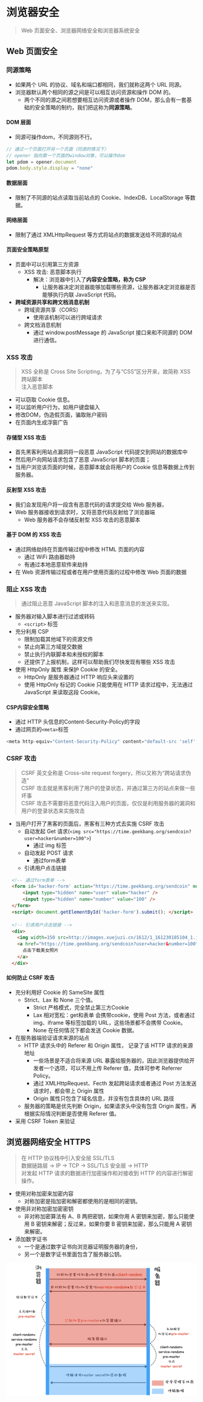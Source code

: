 # 浏览器安全
> Web 页面安全、浏览器网络安全和浏览器系统安全

## Web 页面安全
### 同源策略
- 如果两个 URL 的协议、域名和端口都相同，我们就称这两个 URL 同源。
- 浏览器默认两个相同的源之间是可以相互访问资源和操作 DOM 的。
  - 两个不同的源之间若想要相互访问资源或者操作 DOM，那么会有一套基础的安全策略的制约，我们把这称为**同源策略**。

#### DOM 层面
- 同源可操作dom，不同源则不行。

```javascript
// 通过一个页面打开另一个页面（同源的情况下）
// opener 指向第一个页面的window对象，可以操作dom
let pdom = opener.document
pdom.body.style.display = "none"
```

#### 数据层面
- 限制了不同源的站点读取当前站点的 Cookie、IndexDB、LocalStorage 等数据。

#### 网络层面
- 限制了通过 XMLHttpRequest 等方式将站点的数据发送给不同源的站点

#### 页面安全策略原型
- 页面中可以引用第三方资源
  - XSS 攻击: 恶意脚本执行
    - 解决：浏览器中引入了**内容安全策略，称为 CSP**
      - 让服务器决定浏览器能够加载哪些资源，让服务器决定浏览器是否能够执行内联 JavaScript 代码。
- **跨域资源共享和跨文档消息机制**
  - 跨域资源共享（CORS）
    - 使用该机制可以进行跨域请求
  - 跨文档消息机制
    - 通过 window.postMessage 的 JavaScript 接口来和不同源的 DOM 进行通信。

### XSS 攻击
> XSS 全称是 Cross Site Scripting，为了与“CSS”区分开来，故简称 XSS 跨站脚本\
> 注入恶意脚本

- 可以窃取 Cookie 信息。
- 可以监听用户行为，如用户键盘输入
- 修改DOM，伪造假页面，骗取账户密码
- 在页面内生成浮窗广告

#### 存储型 XSS 攻击
- 首先黑客利用站点漏洞将一段恶意 JavaScript 代码提交到网站的数据库中
- 然后用户向网站请求包含了恶意 JavaScript 脚本的页面；
- 当用户浏览该页面的时候，恶意脚本就会将用户的 Cookie 信息等数据上传到服务器。

#### 反射型 XSS 攻击
- 我们会发现用户将一段含有恶意代码的请求提交给 Web 服务器，
- Web 服务器接收到请求时，又将恶意代码反射给了浏览器端
  - Web 服务器不会存储反射型 XSS 攻击的恶意脚本

#### 基于 DOM 的 XSS 攻击
- 通过网络劫持在页面传输过程中修改 HTML 页面的内容
  - 通过 WiFi 路由器劫持
  - 有通过本地恶意软件来劫持
- 在 Web 资源传输过程或者在用户使用页面的过程中修改 Web 页面的数据

### 阻止 XSS 攻击
> 通过阻止恶意 JavaScript 脚本的注入和恶意消息的发送来实现。
- 服务器对输入脚本进行过滤或转码
  - `<script>` 标签
- 充分利用 CSP
  - 限制加载其他域下的资源文件
  - 禁止向第三方域提交数据
  - 禁止执行内联脚本和未授权的脚本
  - 还提供了上报机制，这样可以帮助我们尽快发现有哪些 XSS 攻击
- 使用 HttpOnly 属性 来保护 Cookie 的安全。
  - HttpOnly 是服务器通过 HTTP 响应头来设置的
  - 使用 HttpOnly 标记的 Cookie 只能使用在 HTTP 请求过程中，无法通过 JavaScript 来读取这段 Cookie。

#### CSP内容安全策略
- 通过 HTTP 头信息的Content-Security-Policy的字段
- 通过网页的`<meta>`标签

```javascript
<meta http-equiv="Content-Security-Policy" content="default-src 'self'; img-src https://*; child-src 'none';">
```

### CSRF 攻击
> CSRF 英文全称是 Cross-site request forgery，所以又称为“跨站请求伪造”\
> CSRF 攻击就是黑客利用了用户的登录状态，并通过第三方的站点来做一些坏事\
> CSRF 攻击不需要将恶意代码注入用户的页面，仅仅是利用服务器的漏洞和用户的登录状态来实施攻击

- 当用户打开了黑客的页面后，黑客有三种方式去实施 CSRF 攻击
  - 自动发起 Get 请求(`<img src="https://time.geekbang.org/sendcoin?user=hacker&number=100">`)
    - 通过 img 标签
  - 自动发起 POST 请求
    - 通过form表单
  - 引诱用户点击链接

```html
  <!-- 通过form表单 -->
  <form id='hacker-form' action="https://time.geekbang.org/sendcoin" method=POST>
      <input type="hidden" name="user" value="hacker" />    
      <input type="hidden" name="number" value="100" />  
  </form>  
  <script> document.getElementById('hacker-form').submit(); </script>

  <!-- 引诱用户点击链接 -->
  <div>
    <img width=150 src=http://images.xuejuzi.cn/1612/1_161230185104_1.jpg> </img> </div> <div>
    <a href="https://time.geekbang.org/sendcoin?user=hacker&number=100" taget="_blank">
      点击下载美女照片
    </a>
  </div>
```

#### 如何防止 CSRF 攻击
- 充分利用好 Cookie 的 SameSite 属性
  - Strict、Lax 和 None 三个值。
    - Strict 严格模式，完全禁止第三方Cookie
    - Lax 相对宽松：get和表单 会携带cookie，使用 Post 方法，或者通过 img、iframe 等标签加载的 URL，这些场景都不会携带 Cookie。
    - None 在任何情况下都会发送 Cookie 数据。
- 在服务器端验证请求来源的站点
  - HTTP 请求头中的 Referer 和 Origin 属性， 记录了该 HTTP 请求的来源地址
    - 一些场景是不适合将来源 URL 暴露给服务器的，因此浏览器提供给开发者一个选项，可以不用上传 Referer 值，具体可参考 Referrer Policy。
    - 通过 XMLHttpRequest、Fecth 发起跨站请求或者通过 Post 方法发送请求时，都会带上 Origin 属性
    - Origin 属性只包含了域名信息，并没有包含具体的 URL 路径
  - 服务器的策略是优先判断 Origin，如果请求头中没有包含 Origin 属性，再根据实际情况判断是否使用 Referer 值。
- 采用 CSRF Token 来验证



## 浏览器网络安全 HTTPS
> 在 HTTP 协议栈中引入安全层 SSL/TLS \
> 数据链路层 -> IP -> TCP -> SSL/TLS 安全层 -> HTTP \
> 对发起 HTTP 请求的数据进行加密操作和对接收到 HTTP 的内容进行解密操作。

- 使用对称加密来加密内容
  - 对称加密是指加密和解密都使用的是相同的密钥。
- 使用非对称加密加密密钥
  - 非对称加密算法有 A、B 两把密钥，如果你用 A 密钥来加密，那么只能使用 B 密钥来解密；反过来，如果你要 B 密钥来加密，那么只能用 A 密钥来解密。
- 添加数字证书
  - 一个是通过数字证书向浏览器证明服务器的身份，
  - 另一个是数字证书里面包含了服务器公钥。

![完整的 HTTPS 请求流程](./res/%E5%AE%8C%E6%95%B4%E7%9A%84%20HTTPS%20%E8%AF%B7%E6%B1%82%E6%B5%81%E7%A8%8B.webp)